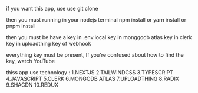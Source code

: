 if you want this app, use use git clone <the link> 

then you must running in your nodejs terminal 
npm install or yarn install or pnpm install 

then you must be have a key in .env.local
key in monggodb atlas 
key in clerk 
key in uploadthing 
key of webhook 

everything key must be present, If you're confused about how to find the key, watch YouTube

thiss app use technology : 
1.NEXTJS
2.TAILWINDCSS
3.TYPESCRIPT
4.JAVASCRIPT
5.CLERK
6.MONGODB ATLAS
7.UPLOADTHING 
8.RADIX 
9.SHACDN
10.REDUX 
